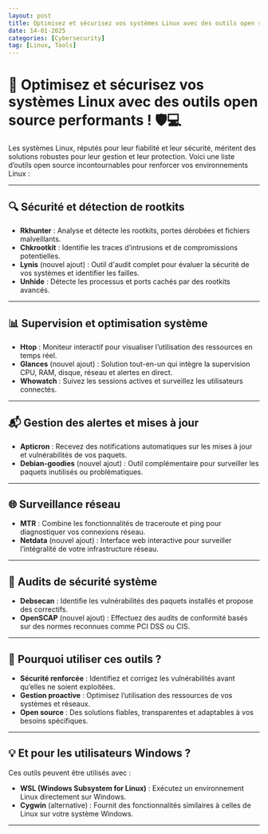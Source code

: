```yaml
---
layout: post
title: Optimisez et sécurisez vos systèmes Linux avec des outils open source performants !
date: 14-01-2025
categories: [Cybersecurity]
tag: [Linux, Tools]
---
```


# 🚀 Optimisez et sécurisez vos systèmes Linux avec des outils open source performants ! 🛡️💻

Les systèmes Linux, réputés pour leur fiabilité et leur sécurité, méritent des solutions robustes pour leur gestion et leur protection. Voici une liste d’outils open source incontournables pour renforcer vos environnements Linux :

---

## 🔍 Sécurité et détection de rootkits

- **Rkhunter** : Analyse et détecte les rootkits, portes dérobées et fichiers malveillants.  
- **Chkrootkit** : Identifie les traces d’intrusions et de compromissions potentielles.  
- **Lynis** (nouvel ajout) : Outil d'audit complet pour évaluer la sécurité de vos systèmes et identifier les failles.  
- **Unhide** : Détecte les processus et ports cachés par des rootkits avancés.  

---

## 📊 Supervision et optimisation système

- **Htop** : Moniteur interactif pour visualiser l’utilisation des ressources en temps réel.  
- **Glances** (nouvel ajout) : Solution tout-en-un qui intègre la supervision CPU, RAM, disque, réseau et alertes en direct.  
- **Whowatch** : Suivez les sessions actives et surveillez les utilisateurs connectés.  

---

## 📬 Gestion des alertes et mises à jour

- **Apticron** : Recevez des notifications automatiques sur les mises à jour et vulnérabilités de vos paquets.  
- **Debian-goodies** (nouvel ajout) : Outil complémentaire pour surveiller les paquets inutilisés ou problématiques.  

---

## 🌐 Surveillance réseau

- **MTR** : Combine les fonctionnalités de traceroute et ping pour diagnostiquer vos connexions réseau.  
- **Netdata** (nouvel ajout) : Interface web interactive pour surveiller l’intégralité de votre infrastructure réseau.  

---

## 🔐 Audits de sécurité système

- **Debsecan** : Identifie les vulnérabilités des paquets installés et propose des correctifs.  
- **OpenSCAP** (nouvel ajout) : Effectuez des audits de conformité basés sur des normes reconnues comme PCI DSS ou CIS.  

---

## 🎯 Pourquoi utiliser ces outils ?

- **Sécurité renforcée** : Identifiez et corrigez les vulnérabilités avant qu’elles ne soient exploitées.  
- **Gestion proactive** : Optimisez l’utilisation des ressources de vos systèmes et réseaux.  
- **Open source** : Des solutions fiables, transparentes et adaptables à vos besoins spécifiques.  

---

## 💡 Et pour les utilisateurs Windows ?

Ces outils peuvent être utilisés avec :  

- **WSL (Windows Subsystem for Linux)** : Exécutez un environnement Linux directement sur Windows.  
- **Cygwin** (alternative) : Fournit des fonctionnalités similaires à celles de Linux sur votre système Windows.  

---

